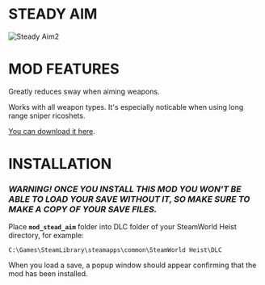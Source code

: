 # STEADY AIM
![Steady Aim2](https://user-images.githubusercontent.com/26903692/221187403-f7017159-49b3-4c2b-b0ed-361e05f70eb2.png)

# MOD FEATURES

Greatly reduces sway when aiming weapons.

Works with all weapon types. It's especially noticable when using long range sniper ricoshets.

[You can download it here](https://github.com/SleeepMaster/Steady-Aim/releases/download/v1.0.0/mod_steady_aim.rar).

# INSTALLATION

### ***WARNING! ONCE YOU INSTALL THIS MOD YOU WON'T BE ABLE TO LOAD YOUR SAVE WITHOUT IT, SO MAKE SURE TO MAKE A COPY OF YOUR SAVE FILES.***

Place **`mod_stead_aim`** folder into DLC folder of your SteamWorld Heist directory, for example:
```
C:\Games\SteamLibrary\steamapps\common\SteamWorld Heist\DLC
```

When you load a save, a popup window should appear confirming that the mod has been installed.
